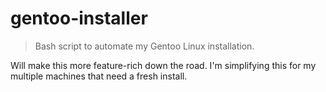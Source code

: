 # gentoo-installer

> Bash script to automate my Gentoo Linux installation.

Will make this more feature-rich down the road. I'm simplifying this for my multiple machines that need a fresh install.
